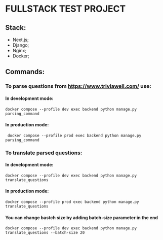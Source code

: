 # FULLSTACK TEST PROJECT

## Stack:
- Next.js;
- Django;
- Nginx;
- Docker;

## Commands:
### To parse questions from https://www.triviawell.com/ use:
#### In development mode:
    docker compose --profile dev exec backend python manage.py parsing_command
#### In production mode:
     docker compose --profile prod exec backend python manage.py parsing_command
### To translate parsed questions:
#### In development mode:
    docker compose --profile dev exec backend python manage.py translate_questions
#### In production mode:
    docker compose --profile prod exec backend python manage.py translate_questions
#### You can change bastch size by adding batch-size parameter in the end
    docker compose --profile dev exec backend python manage.py translate_questions --batch-size 20
